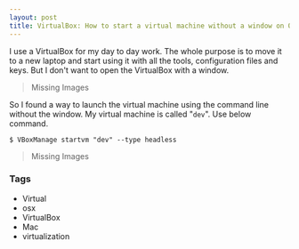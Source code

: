```yaml
---
layout: post
title: VirtualBox: How to start a virtual machine without a window on OS X?
---
```


I use a VirtualBox for my day to day work. The whole purpose is to move it to a new laptop and start using it with all the tools, configuration files and keys. But I don't want to open the VirtualBox with a window.

> Missing Images

So I found a way to launch the virtual machine using the command line without the window. My virtual machine is called "`dev`". Use below command.

```console
$ VBoxManage startvm "dev" --type headless
```

> Missing Images

### Tags

- Virtual
- osx
- VirtualBox
- Mac
- virtualization
